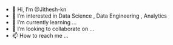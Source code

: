 - 👋 Hi, I’m @Jithesh-kn
- 👀 I’m interested in Data Science , Data Engineering , Analytics 
- 🌱 I’m currently learning ...
- 💞️ I’m looking to collaborate on ...
- 📫 How to reach me ...

<!---
Jithesh-kn/Jithesh-kn is a ✨ special ✨ repository because its `README.md` (this file) appears on your GitHub profile.
You can click the Preview link to take a look at your changes.
--->
